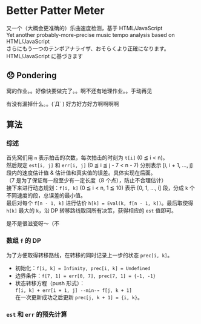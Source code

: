 # Better Patter Meter
又一个（大概会更准确的）乐曲速度检测，基于 HTML/JavaScript  
Yet another probably-more-precise music tempo analysis based on HTML/JavaScript  
さらにもう一つのテンポアナライザ、おそらくより正確になります。HTML/JavaScript に基づきます

## :disappointed: Pondering

窝的作业。。好像快要做完了。。啊不还有地理作业。。手动再见

有没有漏掉什么。。(´Д` ) 好方好方好方啊啊啊啊

## 算法

### 综述
首先窝们用 `n` 表示拍击的次数，每次拍击的时刻为 `t[i]` (0 ≦ i < n)。  
然后规定 `est[i, j]` 和 `err[i, j]` (0 ≦ i ≦ j - 7 < n - 7) 分别表示 \[i, i + 1, …, j\] 段内的速度估计值 & 估计值和真实值的误差。具体实现在后面。  
（7 是为了保证每一段至少有一定长度（8 个点），防止不合理估计）  
接下来进行动态规划：`f[i, k]` (0 ≦ i < n, 1 ≦ 10) 表示 \[0, 1, …, i\] 段，分成 `k` 个不同速度的段，总误差的最小值。  
最后对每个 `f[n - 1, k]` 进行估价 `h[k] = Eval(k, f[n - 1, k])`。最后取使得 `h[k]` 最大的 `k`，沿 DP 转移路线取回所有决策，获得相应的 `est` 值即可。

是不是很滋瓷呀～（不

### 数组 `f` 的 DP
为了方便取得转移路线，在转移的同时记录上一步的状态 `prec[i, k]`。

* 初始化：`f[i, k] = Infinity, prec[i, k] = Undefined`
* 边界条件：`f[7, 1] = err[0, 7], prec[7, 1] = {-1, -1}`
* 状态转移方程（push 形式）：  
  `f[i, k] + err[i + 1, j] --min-→ f[j, k + 1]`  
  在一次更新成功之后更新 `prec[j, k + 1] = {i, k}`。

### `est` 和 `err` 的预先计算
